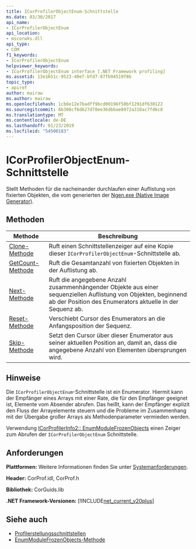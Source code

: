```yaml
---
title: ICorProfilerObjectEnum-Schnittstelle
ms.date: 03/30/2017
api_name:
- ICorProfilerObjectEnum
api_location:
- mscorwks.dll
api_type:
- COM
f1_keywords:
- ICorProfilerObjectEnum
helpviewer_keywords:
- ICorProfilerObjectEnum interface [.NET Framework profiling]
ms.assetid: 13e1651c-9523-40ef-bfd7-87fb94519f8b
topic_type:
- apiref
author: mairaw
ms.author: mairaw
ms.openlocfilehash: 1cb6e12e7badff9bcd00196f50bf1291df630122
ms.sourcegitcommit: 6b308cf6d627d78ee36dbbae8972a310ac7fd6c8
ms.translationtype: MT
ms.contentlocale: de-DE
ms.lasthandoff: 01/23/2019
ms.locfileid: "54500183"
---
```

# <a name="icorprofilerobjectenum-interface"></a>ICorProfilerObjectEnum-Schnittstelle
Stellt Methoden für die nacheinander durchlaufen einer Auflistung von fixierten Objekten, die vom generierten der [Ngen.exe (Native Image Generator)](../../../../docs/framework/tools/ngen-exe-native-image-generator.md).  
  
## <a name="methods"></a>Methoden  
  
|Methode|Beschreibung|  
|------------|-----------------|  
|[Clone-Methode](../../../../docs/framework/unmanaged-api/profiling/icorprofilerobjectenum-clone-method.md)|Ruft einen Schnittstellenzeiger auf eine Kopie dieser `ICorProfilerObjectEnum`-Schnittstelle ab.|  
|[GetCount-Methode](../../../../docs/framework/unmanaged-api/profiling/icorprofilerobjectenum-getcount-method.md)|Ruft die Gesamtanzahl von fixierten Objekten in der Auflistung ab.|  
|[Next-Methode](../../../../docs/framework/unmanaged-api/profiling/icorprofilerobjectenum-next-method.md)|Ruft die angegebene Anzahl zusammenhängender Objekte aus einer sequenziellen Auflistung von Objekten, beginnend ab der Position des Enumerators aktuelle in der Sequenz ab.|  
|[Reset-Methode](../../../../docs/framework/unmanaged-api/profiling/icorprofilerobjectenum-reset-method.md)|Verschiebt Cursor des Enumerators an die Anfangsposition der Sequenz.|  
|[Skip-Methode](../../../../docs/framework/unmanaged-api/profiling/icorprofilerobjectenum-skip-method.md)|Setzt den Cursor über dieser Enumerator aus seiner aktuellen Position an, damit an, dass die angegebene Anzahl von Elementen übersprungen wird.|  
  
## <a name="remarks"></a>Hinweise  
 Die `ICorProfilerObjectEnum`-Schnittstelle ist ein Enumerator. Hiermit kann der Empfänger eines Arrays mit einer Rate, die für den Empfänger geeignet ist, Elemente vom Absender abrufen. Das heißt, kann der Empfänger explizit den Fluss der Arrayelemente steuern und die Probleme im Zusammenhang mit der Übergabe großer Arrays als Methodenparameter vermieden werden.  
  
 Verwendung [ICorProfilerInfo2:: EnumModuleFrozenObjects](../../../../docs/framework/unmanaged-api/profiling/icorprofilerinfo2-enummodulefrozenobjects-method.md) einen Zeiger zum Abrufen der `ICorProfilerObjectEnum` Schnittstelle.  
  
## <a name="requirements"></a>Anforderungen  
 **Plattformen:** Weitere Informationen finden Sie unter [Systemanforderungen](../../../../docs/framework/get-started/system-requirements.md).  
  
 **Header:** CorProf.idl, CorProf.h  
  
 **Bibliothek:** CorGuids.lib  
  
 **.NET Framework-Versionen:** [!INCLUDE[net_current_v20plus](../../../../includes/net-current-v20plus-md.md)]  
  
## <a name="see-also"></a>Siehe auch
- [Profilerstellungsschnittstellen](../../../../docs/framework/unmanaged-api/profiling/profiling-interfaces.md)
- [EnumModuleFrozenObjects-Methode](../../../../docs/framework/unmanaged-api/profiling/icorprofilerinfo2-enummodulefrozenobjects-method.md)

